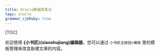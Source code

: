 ```yaml
---
title: Oracle数据库笔记
tags: oracle
grammar_cjkRuby: true
---
```

[TOC]

欢迎使用 **{小书匠}(xiaoshujiang)编辑器**，您可以通过 `小书匠主按钮>模板` 里的模板管理来改变新建文章的内容。